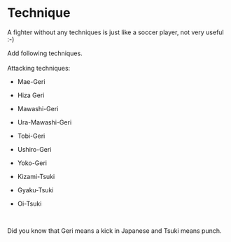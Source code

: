 # Technique

A fighter without any techniques is just like a soccer player, not very useful :-)

Add following techniques.
<br/>
<br/>
Attacking techniques:
* Mae-Geri
* Hiza Geri
* Mawashi-Geri
* Ura-Mawashi-Geri
* Tobi-Geri
* Ushiro-Geri
* Yoko-Geri
* Kizami-Tsuki
* Gyaku-Tsuki
* Oi-Tsuki

  <br/>

Did you know that Geri means a kick in Japanese and Tsuki means punch.